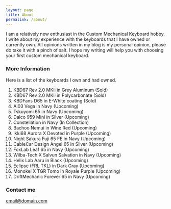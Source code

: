 ```yaml
---
layout: page
title: About
permalink: /about/
---
```


I am a relatively new enthusiast in the Custom Mechanical Keyboard hobby.
I write about my experience with the keyboards that I have owned or currently own.
All opinions written in my blog is my personal opinion, please do take it with a pinch of salt.
I hope my writing will help you with choosing your first custom mechanical keyboard.

### More Information

Here is a list of the keyboards I own and had owned.

1. KBD67 Rev 2.0 MKii in Grey Aluminum (Sold)
2. KBD67 Rev 2.0 MKii in Polycarbonate (Sold)
3. KBDFans D65 in E-White coating (Sold)
4. Ai03 Vega in Navy (Upcoming)
5. Tskuyomi 65 in Navy (Upcoming)
6. Dalco 959 Mini in Silver (Upcoming)
7. Constellation in Navy (In Collection)
8. Bachoo Nemui in Wine Red (Upcoming)
9. Ikki68 Aurora X Devoted in Purple (Upcoming)
10. Night Sakura Fuji 65 FE in Navy (Upcoming)
11. CableCar Design Angel 65 in Silver (Upcoming)
12. FoxLab Leaf 65 in Navy (Upcoming)
13. Wilba-Tech X Salvun Salvation in Navy (Upcoming)
14. Helix Lab Aaru in Black (Upcoming)
15. Eclipse (FRL TKL) in Dark Gray (Upcoming)
16. Monokei X TGR Tomo in Royale Purple (Upcoming)
17. DriftMechanic Forever 65 in Navy (Upcoming) 

### Contact me

[email@domain.com](Teeheetypes@gmail.com)
